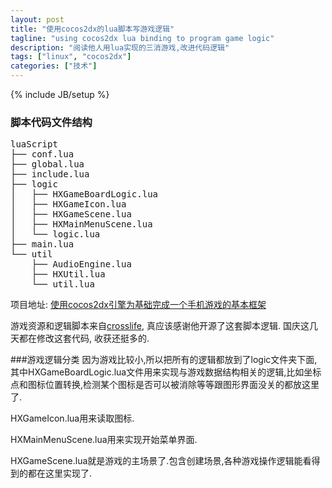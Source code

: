 ```yaml
---
layout: post
title: "使用cocos2dx的lua脚本写游戏逻辑"
tagline: "using cocos2dx lua binding to program game logic"
description: "阅读他人用lua实现的三消游戏,改进代码逻辑"
tags: ["linux", "cocos2dx"]
categories: ["技术"]
---
```

{% include JB/setup %}

### 脚本代码文件结构
<pre class="prettyprint lang-bsh">
luaScript
├── conf.lua
├── global.lua
├── include.lua
├── logic
│   ├── HXGameBoardLogic.lua
│   ├── HXGameIcon.lua
│   ├── HXGameScene.lua
│   ├── HXMainMenuScene.lua
│   └── logic.lua
├── main.lua
└── util
    ├── AudioEngine.lua
    ├── HXUtil.lua
    └── util.lua
</pre>

项目地址: [使用cocos2dx引擎为基础完成一个手机游戏的基本框架][]

游戏资源和逻辑脚本来自[crosslife][], 真应该感谢他开源了这套脚本逻辑. 国庆这几天都在修改这套代码, 收获还挺多的.

###游戏逻辑分类
因为游戏比较小,所以把所有的逻辑都放到了logic文件夹下面,其中HXGameBoardLogic.lua文件用来实现与游戏数据结构相关的逻辑,比如坐标点和图标位置转换,检测某个图标是否可以被消除等等跟图形界面没关的都放这里了.

HXGameIcon.lua用来读取图标.

HXMainMenuScene.lua用来实现开始菜单界面.

HXGameScene.lua就是游戏的主场景了.包含创建场景,各种游戏操作逻辑能看得到的都在这里实现了.


[使用cocos2dx引擎为基础完成一个手机游戏的基本框架]:https://github.com/hanxi/HXGame
[crosslife]:https://github.com/crosslife/LoveClear
